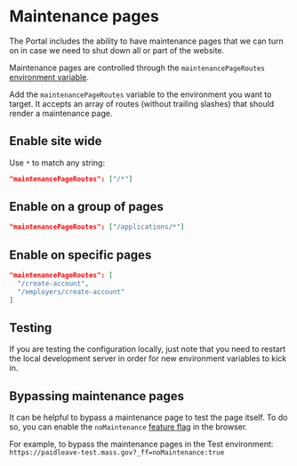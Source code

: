# Maintenance pages

The Portal includes the ability to have maintenance pages that we can turn on in case we need to shut down all or part of the website.

Maintenance pages are controlled through the `maintenancePageRoutes` [environment variable](environment-variables.md).

Add the `maintenancePageRoutes` variable to the environment you want to target. It accepts an array of routes (without trailing slashes) that should render a maintenance page.

## Enable site wide

Use `*` to match any string:

```json
"maintenancePageRoutes": ["/*"]
```

## Enable on a group of pages

```json
"maintenancePageRoutes": ["/applications/*"]
```

## Enable on specific pages

```json
"maintenancePageRoutes": [
  "/create-account",
  "/employers/create-account"
]
```

## Testing

If you are testing the configuration locally, just note that you need to restart the local development server in order for new environment variables to kick in.

## Bypassing maintenance pages

It can be helpful to bypass a maintenance page to test the page itself. To do so, you can enable the `noMaintenance` [feature flag](feature-flags.md) in the browser.

For example, to bypass the maintenance pages in the Test environment: `https://paidleave-test.mass.gov?_ff=noMaintenance:true`
